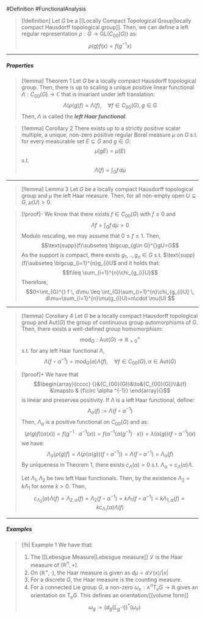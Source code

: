 #Definition #FunctionalAnalysis 

> [!definition]
> Let $G$ be a [[Locally Compact Topological Group|locally compact Hausdorff topological group]]. Then, we can define a left regular representation $\rho:G \to \text{GL}(C_{00}(G))$ as: $$\rho(g)f(x)=f(g^{-1}x)$$
---
##### Properties

> [!lemma] Theorem 1
> Let $G$ be a locally compact Hausdorff topological group. Then, there is up to scaling a unique positive linear functional $\Lambda :C_{00}(G)\to \mathbb{C}$ that is invariant under left translation: $$\Lambda(\rho(g)f)=\Lambda(f), \quad \forall f\in C_{00}(G),g\in G$$Then, $\Lambda$ is called the ***left Haar functional***.

> [!lemma] Corollary 2
> There exists up to a strictly positive scalar multiple, a unique, non-zero positive regular Borel measure $\mu$ on $G$ s.t. for every measurable set $E\subseteq G$ and $g\in G$: $$\mu(gE)=\mu(E)$$ s.t. $$\Lambda(f)=\int_{G}^{} f \, d\mu $$
---
> [!lemma] Lemma 3
> Let $G$ be a locally compact Hausdorff topological group and $\mu$ the left Haar measure. Then, for all non-empty open $U\subseteq G$, $\mu(U)>0$.

> [!proof]-
> We know that there exists $f\in C_{00}(G)$ with $f\geq 0$ and $$\Lambda f=\int_{G}^{} f \, d\mu >0$$Modulo rescaling, we may assume that $0\leq f\leq 1$. Then, $$\text{supp}(f)\subseteq \bigcup_{g\in G}^{}gU=G$$As the support is compact, there exists $g_{1},..,g_{n}\in G$ s.t. $\text{supp}(f)\subseteq \bigcup_{i=1}^{n}g_{i}U$ and it holds that: $$f\leq \sum_{i=1}^{n}\chi_{g_{i}U}$$Therefore, $$0<\int_{G}^{} f \, d\mu \leq \int_{G}\sum_{i=1}^{n}\chi_{g_{i}U}  \, d\mu=\sum_{i=1}^{n}\mu(g_{i}U)=n\cdot \mu(U) $$
---
> [!lemma] Corollary 4
> Let $G$ be a locally compact Hausdorff topological group and $\text{Aut}(G)$ the group of continuous group automorphisms of $G$. Then, there exists a well-defined group homomorphism: $$\text{mod}_{G}:\text{Aut}(G)\to \mathbb{R}_{>0}^\times$$s.t. for any left Haar functional $\Lambda$, $$\Lambda(f\circ \alpha ^{-1})=\text{mod}_{G}(\alpha)\Lambda(f),\quad \forall f\in C_{00}(G),\alpha\in \text{Aut}(G)$$

> [!proof]+
> We have that $$\begin{array}{cccc} {}&{C_{00}(G)}&\to&{C_{00}(G)}\\&{f} &\mapsto & {f\circ \alpha ^{-1}} \end{array}{}$$is linear and preserves positivity. If $\Lambda$ is a left Haar functional, define: $$\Lambda_{\alpha}(f):=\Lambda(f\circ \alpha ^{-1})$$Then, $\Lambda_{\alpha}$ is a positive functional on $C_{00}(G)$ and as:
> $$(\rho(g)f)(\alpha(x))=f(g^{-1}\cdot \alpha ^{-1}(x))=f(\alpha ^{-1}(\alpha(g^{-1})\cdot x))=\lambda(\alpha(g))(f\circ \alpha ^{-1})(x)$$we have:  $$\Lambda_{\alpha}(\rho(g)f)=\Lambda(\rho(\alpha(g))(f\circ \alpha ^{-1}))=\Lambda(f\circ \alpha ^{-1})=\Lambda_{\alpha}(f)$$By uniqueness in Theorem 1, there exists $c_{\Lambda}(\alpha)>0$ s.t. $\Lambda_{\alpha}=c_{\Lambda}(\alpha)\Lambda$.
> 
> Let $\Lambda_{1},\Lambda_{2}$ be two left Haar functionals. Then, by the existence $\Lambda_{2}=k\Lambda_{1}$ for some $k>0$. Then, $$c_{\Lambda_{2}}(\alpha)\Lambda(f)=\Lambda_{2,\alpha}(f)=\Lambda_{2}(f\circ \alpha ^{-1})=k\Lambda_{1}(f\circ \alpha ^{-1})=k\Lambda_{1,\alpha}(f)=kc_{\Lambda_{1}}(\alpha)\Lambda(f)$$
---
##### Examples
> [!h] Example 1
> We have that:
> 1. The [[Lebesgue Measure|Lebesgue measure]] $\mathcal{L}$ is the Haar measure of $(\mathbb{R}^n,+)$.
> 2. On $(\mathbb{R}^\times,\cdot)$, the Haar measure is given as $d\mu=d\mathcal{L} (x) / \left| x \right|$
> 3. For a discrete $G$, the Haar measure is the counting measure.
> 4. For a connected Lie group $G$, a non-zero $\omega_{e}:\land^n \text{T}_{e}G\to \mathbb{R}$ gives an orientation on $\text{T}_{e}G$. This defines an orientation/[[volume form]] $$\omega_{g}:=(d_{g}(L_{g^{-1}}))^{*}(\omega_{e})$$

